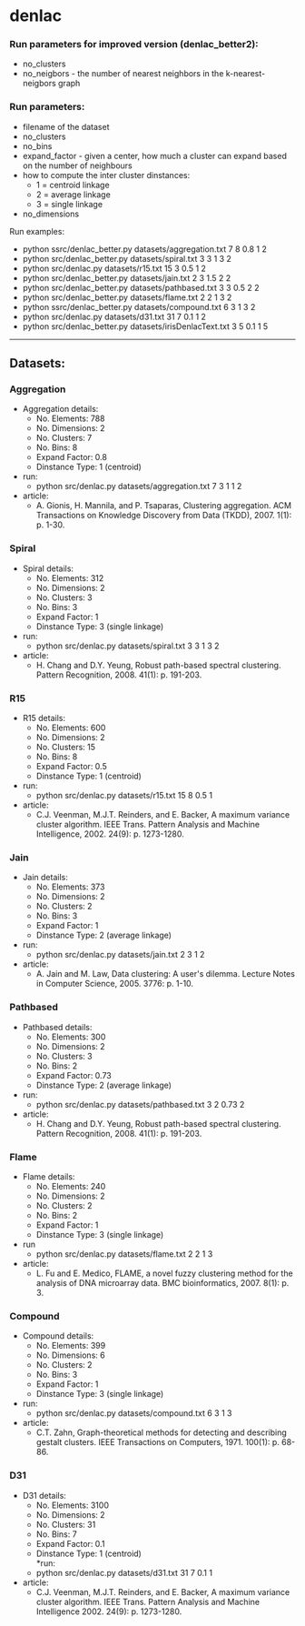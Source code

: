# denlac

### Run parameters for improved version (denlac_better2):
* no_clusters
* no_neigbors - the number of nearest neighbors in the k-nearest-neigbors graph

### Run parameters:
* filename of the dataset
* no_clusters
* no_bins
* expand_factor - given a center, how much a cluster can expand based on the number of neighbours
* how to compute the inter cluster dinstances:
	* 1 = centroid linkage
	* 2 = average linkage
	* 3 = single linkage
* no_dimensions

Run examples: 
* python ssrc/denlac_better.py datasets/aggregation.txt 7 8 0.8 1 2
* python src/denlac_better.py datasets/spiral.txt 3 3 1 3 2
* python src/denlac.py datasets/r15.txt 15 3 0.5 1 2
* python src/denlac_better.py datasets/jain.txt 2 3 1.5 2 2
* python src/denlac_better.py datasets/pathbased.txt 3 3 0.5 2 2
* python src/denlac_better.py datasets/flame.txt 2 2 1 3 2
* python ssrc/denlac_better.py datasets/compound.txt 6 3 1 3 2
* python src/denlac.py datasets/d31.txt 31 7 0.1 1 2
* python src/denlac_better.py datasets/irisDenlacText.txt 3 5 0.1 1 5
-------------------------------------------------------------------------------------------------

## Datasets:

### Aggregation
* Aggregation details: 
	* No. Elements: 788
	* No. Dimensions: 2
	* No. Clusters: 7
	* No. Bins: 8
	* Expand Factor: 0.8 
	* Dinstance Type: 1 (centroid)
* run:
	* python src/denlac.py datasets/aggregation.txt 7 3 1 1 2
* article:
	* A. Gionis, H. Mannila, and P. Tsaparas, Clustering aggregation. ACM Transactions on Knowledge Discovery from Data (TKDD), 2007. 1(1): p. 1-30.

### Spiral
* Spiral details: 
	* No. Elements: 312
	* No. Dimensions: 2
	* No. Clusters: 3
	* No. Bins: 3
	* Expand Factor: 1
	* Dinstance Type: 3 (single linkage)
* run:
	* python src/denlac.py datasets/spiral.txt 3 3 1 3 2
* article:
	* H. Chang and D.Y. Yeung, Robust path-based spectral clustering. Pattern Recognition, 2008. 41(1): p. 191-203. 

### R15
* R15 details: 
	* No. Elements: 600
	* No. Dimensions: 2
	* No. Clusters: 15
	* No. Bins: 8
	* Expand Factor: 0.5
	* Dinstance Type: 1 (centroid)
* run:
	* python src/denlac.py datasets/r15.txt 15 8 0.5 1
* article:
	* C.J. Veenman, M.J.T. Reinders, and E. Backer, A maximum variance cluster algorithm. IEEE Trans. Pattern Analysis and Machine Intelligence, 2002. 24(9): p. 1273-1280. 

### Jain
* Jain details: 
	* No. Elements: 373
	* No. Dimensions: 2
	* No. Clusters: 2
	* No. Bins: 3
	* Expand Factor: 1
	* Dinstance Type: 2 (average linkage)
* run:
	* python src/denlac.py datasets/jain.txt 2 3 1 2
* article:
	* A. Jain and M. Law, Data clustering: A user's dilemma. Lecture Notes in Computer Science, 2005. 3776: p. 1-10. 

### Pathbased
* Pathbased details: 
	* No. Elements: 300
	* No. Dimensions: 2
	* No. Clusters: 3
	* No. Bins: 2
	* Expand Factor: 0.73
	* Dinstance Type: 2 (average linkage)
* run:
	* python src/denlac.py datasets/pathbased.txt 3 2 0.73 2
* article:
	* H. Chang and D.Y. Yeung, Robust path-based spectral clustering. Pattern Recognition, 2008. 41(1): p. 191-203. 

### Flame
* Flame details:
	* No. Elements: 240
	* No. Dimensions: 2
	* No. Clusters: 2
	* No. Bins: 2
	* Expand Factor: 1
	* Dinstance Type: 3 (single linkage)
* run
	* python src/denlac.py datasets/flame.txt 2 2 1 3
* article:
	* L. Fu and E. Medico, FLAME, a novel fuzzy clustering method for the analysis of DNA microarray data. BMC bioinformatics, 2007. 8(1): p. 3. 

### Compound
* Compound details:
	* No. Elements: 399
	* No. Dimensions: 6
	* No. Clusters: 2
	* No. Bins: 3
	* Expand Factor: 1
	* Dinstance Type: 3 (single linkage)
* run:
	* python src/denlac.py datasets/compound.txt 6 3 1 3
* article:
	* C.T. Zahn, Graph-theoretical methods for detecting and describing gestalt clusters. IEEE Transactions on Computers, 1971. 100(1): p. 68-86. 

### D31
* D31 details:
	* No. Elements: 3100
	* No. Dimensions: 2
	* No. Clusters: 31
	* No. Bins: 7
	* Expand Factor: 0.1
	* Dinstance Type: 1 (centroid)	
*run:
	* python src/denlac.py datasets/d31.txt 31 7 0.1 1
* article:
	* C.J. Veenman, M.J.T. Reinders, and E. Backer, A maximum variance cluster algorithm. IEEE Trans. Pattern Analysis and Machine Intelligence 2002. 24(9): p. 1273-1280.
